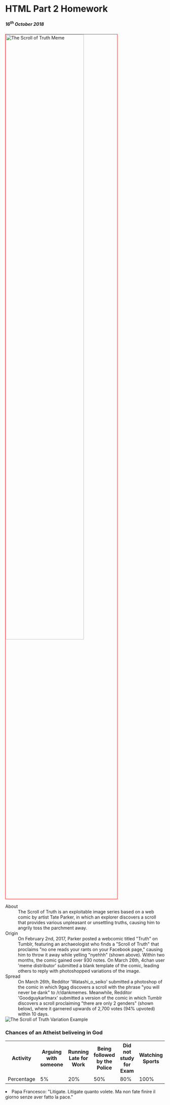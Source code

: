 <h1> HTML Part 2 Homework</h1>
<h5>16<sup>th</sup> October 2018</h5>

<img class="imgScroll" 
style="width:70%; 
vertical-align:top; 
border:1px solid red"   
src="https://i.kym-cdn.com/photos/images/newsfeed/001/239/963/e88.jpg" alt="The Scroll of Truth Meme" >


<dl>
  <dt>About
  <dd> The Scroll of Truth is an exploitable image series based on a web comic by artist Tate Parker, in which an explorer discovers a scroll that provides various unpleasant or unsettling truths, causing him to angrily toss the parchment away.
  </dd></dt>
<dt> 
  Origin<dd>On February 2nd, 2017, Parker posted a webcomic titled "Truth" on Tumblr, featuring an archaeologist who finds a "Scroll of Truth" that proclaims "no one reads your rants on your Facebook page," causing him to throw it away while yelling "nyehhh" (shown above). Within two months, the comic gained over 930 notes.
On March 26th, 4chan user 'meme distributor' submitted a blank template of the comic, leading others to reply with photoshopped variations of the image. 
</dd></dt>
<dt>
  Spread 
<dd> On March 26th, Redditor 'Watashi_o_seiko' submitted a photoshop of the comic in which 9gag discovers a scroll with the phrase "you will never be dank" to /r/dankmemes. Meanwhile, Redditor 'Goodguykarlmarx' submitted a version of the comic in which Tumblr discovers a scroll proclaiming "there are only 2 genders" (shown below), where it garnered upwards of 2,700 votes (94% upvoted) within 10 days.</dd></dt>
<img src="https://i.kym-cdn.com/photos/images/newsfeed/001/240/011/768.jpg" alt="The Scroll of Truth Variation Example" >

<h3> Chances of an Atheist beliveing in God </h3>
<table><tr><th> Activity </th><th>Arguing with someone</th><th>Running Late for Work</th><th>Being followed by the Police</th><th>Did not study for Exam</th><th> Watching Sports</th></tr><tr><td> Percentage</td><td>5%</td><td>20%</td><td>50%</td><td>80%</td><td>100%</td></tr></table>
  
<li lang="it">Papa Francesco: "Litigate. Litigate quanto volete. Ma non fate finire il giorno senze aver fatto la pace."
